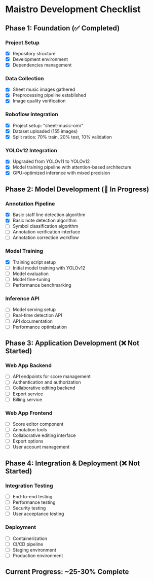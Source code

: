 # Maistro Development Checklist

## Phase 1: Foundation (✅ Completed)

### Project Setup
- [x] Repository structure
- [x] Development environment
- [x] Dependencies management

### Data Collection
- [x] Sheet music images gathered
- [x] Preprocessing pipeline established
- [x] Image quality verification

### Roboflow Integration
- [x] Project setup: "sheet-music-omr"
- [x] Dataset uploaded (155 images)
- [x] Split ratios: 70% train, 20% test, 10% validation

### YOLOv12 Integration
- [x] Upgraded from YOLOv11 to YOLOv12
- [x] Model training pipeline with attention-based architecture
- [x] GPU-optimized inference with mixed precision

## Phase 2: Model Development (🔄 In Progress)

### Annotation Pipeline
- [x] Basic staff line detection algorithm
- [x] Basic note detection algorithm
- [ ] Symbol classification algorithm
- [ ] Annotation verification interface
- [ ] Annotation correction workflow

### Model Training
- [x] Training script setup
- [ ] Initial model training with YOLOv12
- [ ] Model evaluation
- [ ] Model fine-tuning
- [ ] Performance benchmarking

### Inference API
- [ ] Model serving setup
- [ ] Real-time detection API
- [ ] API documentation
- [ ] Performance optimization

## Phase 3: Application Development (❌ Not Started)

### Web App Backend
- [ ] API endpoints for score management
- [ ] Authentication and authorization
- [ ] Collaborative editing backend
- [ ] Export service
- [ ] Billing service

### Web App Frontend
- [ ] Score editor component
- [ ] Annotation tools
- [ ] Collaborative editing interface
- [ ] Export options
- [ ] User account management

## Phase 4: Integration & Deployment (❌ Not Started)

### Integration Testing
- [ ] End-to-end testing
- [ ] Performance testing
- [ ] Security testing
- [ ] User acceptance testing

### Deployment
- [ ] Containerization
- [ ] CI/CD pipeline
- [ ] Staging environment
- [ ] Production environment

## Current Progress: ~25-30% Complete
